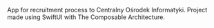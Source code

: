 App for recruitment process to Centralny Ośrodek Informatyki. Project made using SwiftUI with The Composable Architecture.
